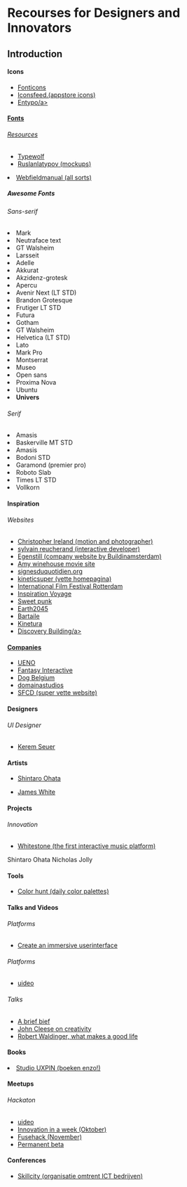 <h1>Recourses for Designers and Innovators</h1>
<h2>Introduction</h2>
<p></p>

<h4>Icons</h4>
<ul>
<li><a href="https://fonticons.com/sets">Fonticons</a></li>
<li><a href="http://www.iconsfeed.com">Iconsfeed.(appstore icons)</a></li>
<li><a href="http://www.entypo.com">Entypo/a></li>
</ul>

<h4>Fonts</h4>
<h6>Resources</h6>
<ul>
<li><a href="https://www.typewolf.com">Typewolf</a></li>
<li><a href="https://dribbble.com/ruslanlatypov"> Ruslanlatypov (mockups) </a></li>
</ul>
<li><a href="http://webfieldmanual.com"> Webfieldmanual (all sorts)</a></li>
</ul>
<h5>Awesome Fonts</h5>
<h6>Sans-serif</h6>
<li>Mark</li>
<li>Neutraface text</li>
<li>GT Walsheim</li>
<li>Larsseit</li>
<li>Adelle</li>
<li>Akkurat</li>
<li>Akzidenz-grotesk </li>
<li>Apercu</li>
<li>Avenir Next (LT STD)</li>
<li>Brandon Grotesque</li>
<li>Frutiger LT STD</li>
<li>Futura</li>
<li>Gotham</li>
<li>GT Walsheim</li>
<li>Helvetica (LT STD)</li>
<li>Lato</li>
<li>Mark Pro</li>
<li>Montserrat</li>
<li>Museo</li>
<li>Open sans</li>
<li>Proxima Nova</li>
<li>Ubuntu</li>
<li><b>Univers</b></li>


<h6>Serif</h6>
<li>Amasis</li>
<li>Baskerville MT STD</li>
<li>Amasis</li>
<li>Bodoni STD</li>
<li>Garamond (premier pro)</li>
<li>Roboto Slab</li>
<li>Times LT STD</li>
<li>Vollkorn</li>


<h4>Inspiration</h4>
<h6>Websites</h6>
<ul>
<li><a href="http://christopherireland.net/motion/canon-light-awards">Christopher Ireland (motion and photographer)</a></li>
<li><a href="http://www.sylvainreucherand.fr">sylvain reucherand (interactive developer)</a></li>
<li><a href="http://www.eginstill.com">Egenstill (company website by Buildinamsterdam) </a></li>
<li><a href="http://www.amy-movie.com/triumph"> Amy winehouse movie site </a></li>
<li><a href="http://www.signesduquotidien.org/a-propos/
">signesduquotidien.org</a></li>
<li><a href="https://www.kineticsuper.com.au/personal
"> kineticsuper (vette homepagina) </a></li>
<li><a href="https://www.iffr.com/
"> International Film Festival Rotterdam </a></li>
<li><a href="http://inspirationvoyage.hellotrip.frhttp://inspirationvoyage.hellotrip.fr
"> Inspiration Voyage</a></li>
<li><a href="https://www.sweetpunk.com"> Sweet punk</a></li>
<li><a href="http://earth2045.com"> Earth2045</a></li>
<li><a href="http://bartaile.com"> Bartaile</a></li>
<li><a href="http://www.kinetura.com/products/detail/new-york"> Kinetura</a></li>
<li><a href="https://discovery.wisc.edu/about"> Discovery Building/a></li>



</ul>

<h4>Companies</h4>
<ul>
<li><a href="http://www.ueno.co">UENO</a></li>
<li><a href="http://fantasy.co/legacy/google-ramayana/">Fantasy Interactive</a></li>
<li><a href="http://www.dogstudio.be/contact">Dog Belgium</a></li>
<li><a href="http://domanistudios.com/work/">domainastudios</a></li>
<li><a href="http://sfcd.com">SFCD (super vette website) </a></li>

</ul>


<h4>Designers</h4>
<h6>UI Designer</h6>
<ul>
<li><a href="https://dribbble.com/kerem">Kerem Seuer</a></li>
</ul>

</ul>
<h4>Artists</h4>
<ul>
<li><a href="http://yukari-art.jp/en/shintaro_ohata_en">Shintaro Ohata</a></li>
</ul>
<ul>
<li><a href="http://www.signalnoise.com">James White</a></li>
</ul>


</ul>
<h4>Projects</h4>
<h6>Innovation</h6>
<ul>
<li><a href="https://www.kickstarter.com/projects/whitestonemusic/this-is-what-music-will-look-like-in-the-future">Whitestone (the first interactive music platform)</a></li>
</ul>

Shintaro Ohata
Nicholas Jolly

</ul>
<h4>Tools</h4>
<ul>
<li><a href="http://colorhunt.co/popular">Color hunt (daily color palettes)</a></li>

</ul>
<h4>Talks and Videos</h4>
<h6>Platforms</h6>
<ul>
<li><a href="https://www.youtube.com/watch?v=axkPXCNjOh8">Create an immersive userinterface</a></li>
</ul>
<h6>Platforms</h6>
<ul>
<li><a href="https://uideo.net">uideo</a></li>
</ul>
<h6>Talks</h6>
<ul>
<li><a href="https://www.youtube.com/watch?v=3X6SdMRag-Y"> A brief bief</a></li>
<li><a href="https://www.youtube.com/watch?v=Qby0ed4aVpo"> John Cleese on creativity</a></li>
<li><a href="http://www.ted.com/talks/robert_waldinger_what_makes_a_good_life_lessons_from_the_longest_study_on_happiness"> Robert Waldinger, what makes a good life</a></li>

</ul>

<h4>Books</h4>
<li><a href="
http://studio.uxpin.com/?utm_source=facebook_cpc&utm_medium=subko_cpc&utm_campaign=acquisition_studio">Studio UXPIN (boeken enzo!)</a></li>




<h4>Meetups</h4>
<h6>Hackaton</h6>
<ul>
<li><a href="https://uideo.net">uideo</a></li>
<li><a href="http://www.iiaw.nl/iiaw/">Innovation in a week (Oktober) </a></li>
<li><a href="http://fusehack.com/">Fusehack (November) </a></li>
<li><a href="http://www.scribd.com/doc/243410656/Permanent-Beta-Kennisdeeltjesversneller-voor-sociale-innovaties"> Permanent beta</a></li>
</ul>


<h4>Conferences</h4>
<ul>
<li><a href="http://www.skillcity.nl/agenda/5888-innovation-circle-71/">Skillcity (organisatie omtrent ICT bedrijven) </a></li>
</ul>

